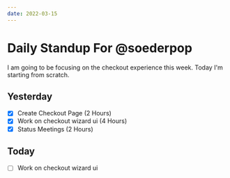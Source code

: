 ```yaml
---
date: 2022-03-15
---
```


# Daily Standup For @soederpop

I am going to be focusing on the checkout experience this week.  Today I'm starting from scratch.

## Yesterday

- [x] Create Checkout Page (2 Hours)
- [x] Work on checkout wizard ui (4 Hours)
- [x] Status Meetings (2 Hours)

## Today

- [ ] Work on checkout wizard ui